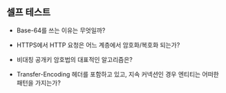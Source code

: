 ## 셀프 테스트

- Base-64를 쓰는 이유는 무엇일까?

- HTTPS에서 HTTP 요청은 어느 계층에서 암호화/복호화 되는가?

- 비대칭 공개키 암호법의 대표적인 알고리즘은?

- Transfer-Encoding 헤더를 포함하고 있고, 지속 커넥션인 경우 엔티티는 어떠한 패턴을 가지는가?
